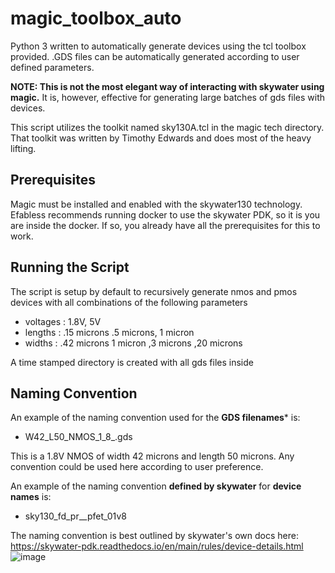 # magic_toolbox_auto
Python 3 written to automatically generate devices using the tcl toolbox provided.  .GDS files can be automatically generated according to user defined parameters. 

**NOTE: This is not the most elegant way of interacting with skywater using magic.**
It is, however, effective for generating large batches of gds files with devices.
  
 This script utilizes the toolkit named sky130A.tcl in the magic tech directory.
 That toolkit was written by Timothy Edwards and does most of the heavy lifting.

## Prerequisites
 Magic must be installed and enabled with the skywater130 technology.
 Efabless recommends running docker to use the skywater PDK, so it is you are inside the docker.
 If so, you already have all the prerequisites for this to work.

##  Running the Script

The script is setup by default to recursively generate nmos and pmos devices with all combinations of the following parameters 

- voltages : 1.8V, 5V 
- lengths : .15 microns .5 microns, 1 micron 
- widths : .42 microns 1 micron ,3 microns ,20 microns 
   
A time stamped directory is created with all gds files inside

## Naming Convention

An example of the naming convention used for the **GDS filenames*** is: 

- W42_L50_NMOS_1_8_.gds

This is a 1.8V NMOS of width 42 microns and length 50 microns. Any convention could be used here according to user preference.

An example of the naming convention **defined by skywater** for **device names** is:
- sky130_fd_pr__pfet_01v8

The naming convention is best outlined by skywater's own docs here: https://skywater-pdk.readthedocs.io/en/main/rules/device-details.html
![image](https://github.com/hen900/magic_toolbox_auto/assets/25012642/b22ad74e-c656-43dd-a8f5-a9e43a522ffa)
